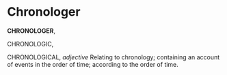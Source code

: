 # Chronologer

**CHRONOLOGER**,

CHRONOLOGIC,

CHRONOLOGICAL, _adjective_ Relating to chronology; containing an account of events in the order of time; according to the order of time.